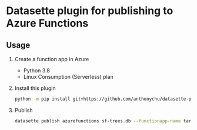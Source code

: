 # Datasette plugin for publishing to Azure Functions

## Usage

1. Create a function app in Azure
    - Python 3.8
    - Linux Consumption (Serverless) plan

1. Install this plugin
    ```bash
    python -m pip install git+https://github.com/anthonychu/datasette-publish-azurefunctions
    ```

1. Publish
    ```bash
    datasette publish azurefunctions sf-trees.db --functionapp-name target-function-app-name
    ```